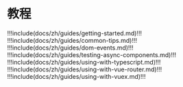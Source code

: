 # 教程

!!!include(docs/zh/guides/getting-started.md)!!!
!!!include(docs/zh/guides/common-tips.md)!!!
!!!include(docs/zh/guides/dom-events.md)!!!
!!!include(docs/zh/guides/testing-async-components.md)!!!
!!!include(docs/zh/guides/using-with-typescript.md)!!!
!!!include(docs/zh/guides/using-with-vue-router.md)!!!
!!!include(docs/zh/guides/using-with-vuex.md)!!!
